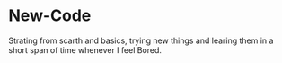 # New-Code

Strating from scarth and basics, trying new things and learing them in a short span of time whenever I feel Bored.
